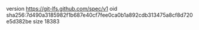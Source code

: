 version https://git-lfs.github.com/spec/v1
oid sha256:7d490a3185982f1b687e40cf7fee0ca0b1a892cdb313475a8cf8d720e5d382be
size 18383
